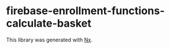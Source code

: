 # firebase-enrollment-functions-calculate-basket

This library was generated with [Nx](https://nx.dev).
